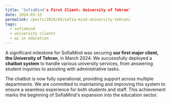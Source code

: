 ```yaml
---
title: 'SofiaMind's First Client: University of Tehran'
date: 2024-03-15
permalink: /posts/2024/03/sofia-mind-university-tehran/
tags:
  - sofiamind
  - university clients
  - ai in education
---
```


A significant milestone for SofiaMind was securing **our first major client, the University of Tehran**, in March 2024. We successfully deployed a **chatbot system** to handle various university services, from answering student inquiries to assisting with administrative tasks.

The chatbot is now fully operational, providing support across multiple departments. We are committed to maintaining and improving this system to ensure a seamless experience for both students and staff. This achievement marks the beginning of SofiaMind's expansion into the education sector.
